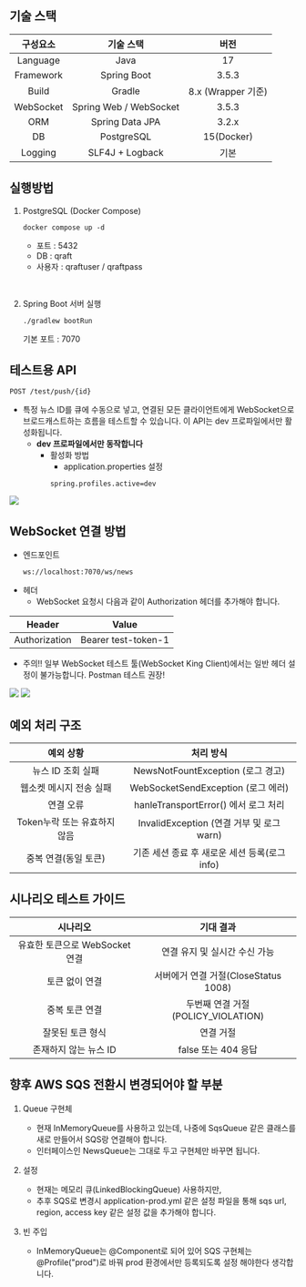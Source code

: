 ## 기술 스택
| 구성요소 | 기술 스택 | 버전 |
| :---: | :---: | :----:|
| Language | Java | 17 |
| Framework | Spring Boot | 3.5.3 |
| Build | Gradle | 8.x (Wrapper 기준) |
| WebSocket | Spring Web / WebSocket | 3.5.3 |
| ORM | Spring Data JPA | 3.2.x |
| DB | PostgreSQL | 15(Docker) |
| Logging | SLF4J + Logback | 기본|


## 실행방법
1. PostgreSQL (Docker Compose)
    ```
    docker compose up -d
    ```
   - 포트 : 5432
   - DB : qraft
   - 사용자 : qraftuser / qraftpass
   
<br/>
   
2. Spring Boot 서버 실행 
    ```
    ./gradlew bootRun
   ```
   기본 포트 : 7070

## 테스트용 API
   ```
   POST /test/push/{id}
   ```
- 특정 뉴스 ID를 큐에 수동으로 넣고, 연결된 모든 클라이언트에게 WebSocket으로 브로드캐스트하는 흐름을 테스트할 수 있습니다.
이 API는 dev 프로파일에서만 활성화됩니다. 
  - **dev 프로파일에서만 동작합니다**
    - 활성화 방법
      - application.properties 설정
      ```
      spring.profiles.active=dev
      ```

![](docs/postman.png)


## WebSocket 연결 방법
- 엔드포인트 
   ```
   ws://localhost:7070/ws/news
  ```
- 헤더
  - WebSocket 요청시 다음과 같이 Authorization 헤더를 추가해야 합니다.

| Header | Value |
| :---: | :---: |
| Authorization | Bearer test-token-1 |

- 주의!! 일부 WebSocket 테스트 툴(WebSocket King Client)에서는 일반 헤더 설정이 불가능합니다. Postman 테스트 권장!

![](docs/client.png)
![](docs/addHeader.png)


## 예외 처리 구조
| 예외 상황 | 처리 방식 |
| :----: | :----:|
| 뉴스 ID 조회 실패 | NewsNotFountException (로그 경고) |
| 웹소켓 메시지 전송 실패 | WebSocketSendException (로그 에러) |
| 연결 오류 | hanleTransportError() 에서 로그 처리 |
| Token누락 또는 유효하지 않음 | InvalidException (연결 거부 및 로그 warn) |
| 중복 연결(동일 토큰) | 기존 세션 종료 후 새로운 세션 등록(로그 info) |


## 시나리오 테스트 가이드
| 시나리오 | 기대 결과 |
| :----: | :---: |
| 유효한 토큰으로 WebSocket 연결 | 연결 유지 및 실시간 수신 가능 |
| 토큰 없이 연결 | 서버에거 연결 거절(CloseStatus 1008) |
| 중복 토큰 연결 | 두번째 연결 거절(POLICY_VIOLATION) |
| 잘못된 토큰 형식 | 연결 거절 |
| 존재하지 않는 뉴스 ID | false 또는 404 응답|



## 향후 AWS SQS 전환시 변경되어야 할 부분
1. Queue 구현체
   - 현재 InMemoryQueue를 사용하고 있는데, 나중에 SqsQueue 같은 클래스를 새로 만들어서 SQS랑 연결해야 합니다.
   - 인터페이스인 NewsQueue는 그대로 두고 구현체만 바꾸면 됩니다.

2. 설정
   - 현재는 메모리 큐(LinkedBlockingQueue) 사용하지만, 
   - 추후 SQS로 변경시 application-prod.yml 같은 설정 파일을 통해 sqs url, region, access key 같은 설정 값을 추가해야 합니다.

3. 빈 주입
   - InMemoryQueue는 @Component로 되어 있어 SQS 구현체는 @Profile("prod")로 바꿔 prod 환경에서만 등록되도록 설정 해야한다 생각합니다. 

